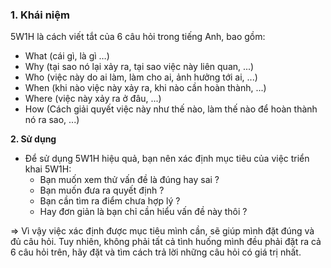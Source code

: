### 1. Khái niệm
5W1H là cách viết tắt của 6 câu hỏi trong tiếng Anh, bao gồm: 
- What (cái gì, là gì …)
- Why (tại sao nó lại xảy ra, tại sao việc này liên quan, ...)
- Who (việc này do ai làm, làm cho ai, ảnh hưởng tới ai, ...)
- When (khi nào việc này xảy ra, khi nào cần hoàn thành, ...)
- Where (việc này xảy ra ở đâu, ...)
- How (Cách giải quyết việc này như thế nào, làm thế nào để hoàn thành nó ra sao, ...)

**2. Sử dụng**
- Để sử dụng 5W1H hiệu quả, bạn nên xác định mục tiêu của việc triển khai 5W1H:
  + Bạn muốn xem thử vấn đề là đúng hay sai ? 
  + Bạn muốn đưa ra quyết định ? 
  + Bạn cần tìm ra điểm chưa hợp lý ? 
  + Hay đơn giản là bạn chỉ cần hiểu vấn đề này thôi ?

=> Vì vậy việc xác định được mục tiêu mình cần, sẽ giúp mình đặt đúng và đủ câu hỏi. Tuy nhiên, không phải tất cả tình huống mình đều phải đặt ra cả 6 câu hỏi trên, hãy đặt và tìm cách trả lời những câu hỏi có giá trị nhất.
